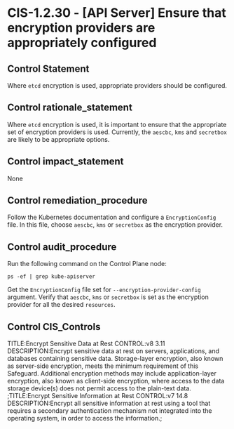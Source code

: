 # CIS-1.2.30 - \[API Server\] Ensure that encryption providers are appropriately configured

## Control Statement

Where `etcd` encryption is used, appropriate providers should be configured.

## Control rationale_statement

Where `etcd` encryption is used, it is important to ensure that the appropriate set of encryption providers is used. Currently, the `aescbc`, `kms` and `secretbox` are likely to be appropriate options.

## Control impact_statement

None

## Control remediation_procedure

Follow the Kubernetes documentation and configure a `EncryptionConfig` file. In this file, choose `aescbc`, `kms` or `secretbox` as the encryption provider.

## Control audit_procedure

Run the following command on the Control Plane node:

```
ps -ef | grep kube-apiserver
```

Get the `EncryptionConfig` file set for `--encryption-provider-config` argument. Verify that `aescbc`, `kms` or `secretbox` is set as the encryption provider for all the desired `resources`.

## Control CIS_Controls

TITLE:Encrypt Sensitive Data at Rest CONTROL:v8 3.11 DESCRIPTION:Encrypt sensitive data at rest on servers, applications, and databases containing sensitive data. Storage-layer encryption, also known as server-side encryption, meets the minimum requirement of this Safeguard. Additional encryption methods may include application-layer encryption, also known as client-side encryption, where access to the data storage device(s) does not permit access to the plain-text data. ;TITLE:Encrypt Sensitive Information at Rest CONTROL:v7 14.8 DESCRIPTION:Encrypt all sensitive information at rest using a tool that requires a secondary authentication mechanism not integrated into the operating system, in order to access the information.;
